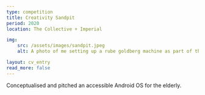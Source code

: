 ```yaml
---
type: competition
title: Creativity Sandpit
period: 2020
location: The Collective + Imperial

img:
    src: /assets/images/sandpit.jpeg
    alt: A photo of me setting up a rube goldberg machine as part of the event.

layout: cv_entry
read_more: false
---
```

Conceptualised and pitched an accessible Android OS for the elderly. 
